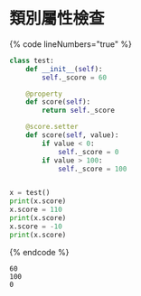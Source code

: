 # 類別屬性檢查

{% code lineNumbers="true" %}
```python
class test:
    def __init__(self):
        self._score = 60

    @property
    def score(self):
        return self._score

    @score.setter
    def score(self, value):
        if value < 0:
            self._score = 0
        if value > 100:
            self._score = 100


x = test()
print(x.score)
x.score = 110
print(x.score)
x.score = -10
print(x.score)
```
{% endcode %}

```
60
100
0
```
